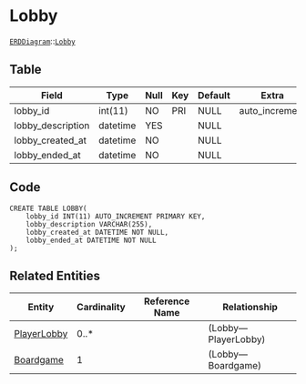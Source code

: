 # Lobby
[```ERDDiagram```](/ERD/ERDDiagram.md)::[```Lobby```](/ERD/Lobby.md)

## Table

| Field | Type | Null | Key | Default | Extra |
|-----|-----|-----|-----|-----|-----|
| lobby_id | int(11) | NO | PRI | NULL | auto_increment |
| lobby_description | datetime | YES |  | NULL |  |
| lobby_created_at | datetime | NO |  | NULL |  |
| lobby_ended_at | datetime | NO |  | NULL |  |

## Code
```MySQL
CREATE TABLE LOBBY(
	lobby_id INT(11) AUTO_INCREMENT PRIMARY KEY,
	lobby_description VARCHAR(255),
	lobby_created_at DATETIME NOT NULL,
	lobby_ended_at DATETIME NOT NULL
);
```

## Related Entities

| Entity | Cardinality | Reference Name | Relationship |
|-----|-----|-----|-----|
| [PlayerLobby](/ERD/PlayerLobby.md) | 0..* |  | (Lobby—PlayerLobby) |
| [Boardgame](/ERD/Boardgame.md) | 1 |  | (Lobby—Boardgame) |

